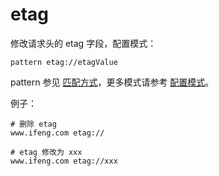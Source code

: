 # etag

修改请求头的 etag 字段，配置模式：

	pattern etag://etagValue

pattern 参见 [匹配方式](pattern.md)，更多模式请参考 [配置模式](mode.md)。

例子：

	# 删除 etag
	www.ifeng.com etag://

	# etag 修改为 xxx
	www.ifeng.com etag://xxx
